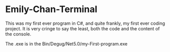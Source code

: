 # Emily-Chan-Terminal
This was my first ever program in C#, and quite frankly, my first ever coding project. It is very cringe to say the least, both the code and the content of the console.


The .exe is in the Bin/Degug/Net5.0/my-First-program.exe
